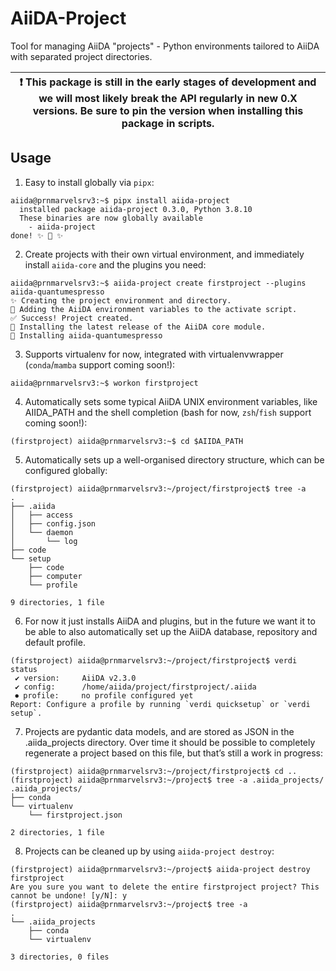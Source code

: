 # AiiDA-Project

Tool for managing AiiDA "projects" - Python environments tailored to AiiDA with separated project directories.

| ❗️ This package is still in the early stages of development and we will most likely break the API regularly in new 0.X versions. Be sure to pin the version when installing this package in scripts.|
|---|


## Usage


1. Easy to install globally via `pipx`:

```console
aiida@prnmarvelsrv3:~$ pipx install aiida-project
  installed package aiida-project 0.3.0, Python 3.8.10
  These binaries are now globally available
    - aiida-project
done! ✨ 🌟 ✨
```

2. Create projects with their own virtual environment, and immediately install `aiida-core` and the plugins you need:

```console
aiida@prnmarvelsrv3:~$ aiida-project create firstproject --plugins aiida-quantumespresso
✨ Creating the project environment and directory.
🔧 Adding the AiiDA environment variables to the activate script.
✅ Success! Project created.
💾 Installing the latest release of the AiiDA core module.
💾 Installing aiida-quantumespresso
```

3. Supports virtualenv for now, integrated with virtualenvwrapper (`conda`/`mamba` support coming soon!):

```console
aiida@prnmarvelsrv3:~$ workon firstproject
```

4. Automatically sets some typical AiiDA UNIX environment variables, like AIIDA_PATH and the shell completion (bash for now, `zsh`/`fish` support coming soon!):

```console
(firstproject) aiida@prnmarvelsrv3:~$ cd $AIIDA_PATH
```

5. Automatically sets up a well-organised directory structure, which can be configured globally:

```console
(firstproject) aiida@prnmarvelsrv3:~/project/firstproject$ tree -a
.
├── .aiida
│   ├── access
│   ├── config.json
│   └── daemon
│       └── log
├── code
└── setup
    ├── code
    ├── computer
    └── profile

9 directories, 1 file
```

6. For now it just installs AiiDA and plugins, but in the future we want it to be able to also automatically set up the AiiDA database, repository and default profile.

```console
(firstproject) aiida@prnmarvelsrv3:~/project/firstproject$ verdi status
 ✔ version:     AiiDA v2.3.0
 ✔ config:      /home/aiida/project/firstproject/.aiida
 ⏺ profile:     no profile configured yet
Report: Configure a profile by running `verdi quicksetup` or `verdi setup`.
```

7. Projects are pydantic data models, and are stored as JSON in the .aiida_projects directory. Over time it should be possible to completely regenerate a project based on this file, but that’s still a work in progress:

```console
(firstproject) aiida@prnmarvelsrv3:~/project/firstproject$ cd ..
(firstproject) aiida@prnmarvelsrv3:~/project$ tree -a .aiida_projects/
.aiida_projects/
├── conda
└── virtualenv
    └── firstproject.json

2 directories, 1 file
```

8. Projects can be cleaned up by using `aiida-project destroy`:

```console
(firstproject) aiida@prnmarvelsrv3:~/project$ aiida-project destroy firstproject
Are you sure you want to delete the entire firstproject project? This cannot be undone! [y/N]: y
(firstproject) aiida@prnmarvelsrv3:~/project$ tree -a
.
└── .aiida_projects
    ├── conda
    └── virtualenv

3 directories, 0 files
```
